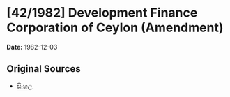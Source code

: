 # [42/1982] Development Finance Corporation of Ceylon (Amendment)

**Date:** 1982-12-03

## Original Sources

- [සිංහල](https://documents.gov.lk/view/acts/1982/12/42-1982_S.pdf)
